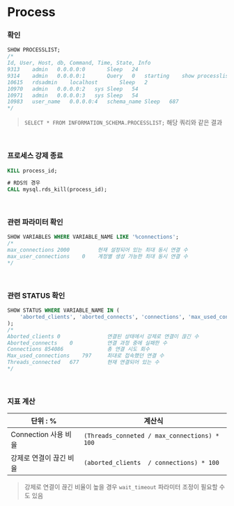 Process
===

### 확인
```sql
SHOW PROCESSLIST;
/*
Id, User, Host, db, Command, Time, State, Info
9313	admin	0.0.0.0:0		Sleep	24		
9314	admin	0.0.0.0:1		Query	0	starting	show processlist
10615	rdsadmin	localhost		Sleep	2		
10970	admin	0.0.0.0:2	sys	Sleep	54		
10971	admin	0.0.0.0:3	sys	Sleep	54		
10983	user_name	0.0.0.0:4	schema_name	Sleep	687		
*/
```
>`SELECT * FROM INFORMATION_SCHEMA.PROCESSLIST;` 해당 쿼리와 같은 결과

<br>

### 프로세스 강제 종료
```sql
KILL process_id;

# RDS의 경우
CALL mysql.rds_kill(process_id);
```

<br>

### 관련 파라미터 확인
```sql
SHOW VARIABLES WHERE VARIABLE_NAME LIKE '%connections';
/*
max_connections	2000         현재 설정되어 있는 최대 동시 연결 수
max_user_connections	0    계정별 생성 가능한 최대 동시 연결 수
*/
```

<br>

### 관련 STATUS 확인
```sql
SHOW STATUS WHERE VARIABLE_NAME IN (
    'aborted_clients', 'aborted_connects', 'connections', 'max_used_connections', 'threads_connected',
);
/*
Aborted_clients	0               연결된 상태에서 강제로 연결이 끊긴 수
Aborted_connects	0           연결 과정 중에 실패한 수
Connections	854086              총 연결 시도 회수
Max_used_connections	797     최대로 접속했던 연결 수
Threads_connected	677         현재 연결되어 있는 수
*/
```

<br>

### 지표 계산
|단위 : %|계산식|
|-|-|
|Connection 사용 비율|`(Threads_conneted / max_connections) * 100`|
|강제로 연결이 끊긴 비율|`(aborted_clients  / connections) * 100`|
>강제로 연결이 끊긴 비율이 높을 경우 `wait_timeout` 파라미터 조정이 필요할 수도 있음

<br>
